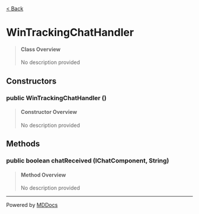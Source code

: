 [< Back](../README.md)
# WinTrackingChatHandler #
>#### Class Overview ####
>No description provided
## Constructors ##
### public WinTrackingChatHandler () ###
>#### Constructor Overview ####
>No description provided
>
## Methods ##
### public boolean chatReceived (IChatComponent, String) ###
>#### Method Overview ####
>No description provided
>

---
Powered by [MDDocs](https://github.com/VRCube/MDDocs)